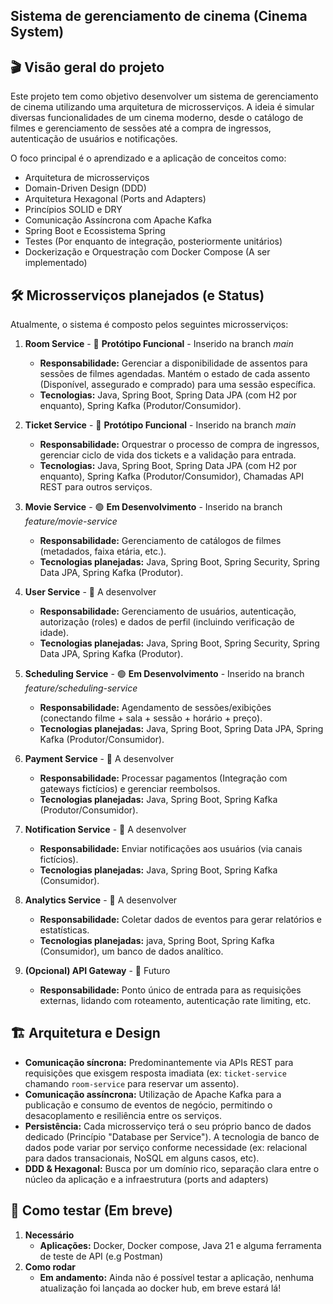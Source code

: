 ## Sistema de gerenciamento de cinema (Cinema System)

## 🎬 Visão geral do projeto 
Este projeto tem como objetivo desenvolver um sistema de gerenciamento de cinema utilizando 
uma arquitetura de microsserviços. A ideia é simular diversas funcionalidades de um cinema
moderno, desde o catálogo de filmes e gerenciamento de sessões até a compra de ingressos,
autenticação de usuários e notificações.

O foco principal é o aprendizado e a aplicação de conceitos como:
- Arquitetura de microsserviços
- Domain-Driven Design (DDD)
- Arquitetura Hexagonal (Ports and Adapters)
- Princípios SOLID e DRY
- Comunicação Assíncrona com Apache Kafka
- Spring Boot e Ecossistema Spring
- Testes (Por enquanto de integração, posteriormente unitários)
- Dockerização e Orquestração com Docker Compose (A ser implementado)

## 🛠️ Microsserviços planejados (e Status)

Atualmente, o sistema é composto pelos seguintes microsserviços:

1. **Room Service** - 🌟 **Protótipo Funcional** - Inserido na branch *main*
   *  **Responsabilidade:** Gerenciar a disponibilidade de assentos para sessões de filmes agendadas. Mantém o estado de cada assento (Disponível, assegurado e comprado) para uma sessão específica.
   *  **Tecnologias:** Java, Spring Boot, Spring Data JPA (com H2 por enquanto), Spring Kafka (Produtor/Consumidor).

2. **Ticket Service** - 🌟 **Protótipo Funcional** - Inserido na branch *main*
   *  **Responsabilidade:** Orquestrar o processo de compra de ingressos, gerenciar ciclo de vida dos tickets e a validação para entrada.
   *  **Tecnologias:** Java, Spring Boot, Spring Data JPA (com H2 por enquanto), Spring Kafka (Produtor/Consumidor), Chamadas API REST para outros serviços.

3. **Movie Service** - 🟢 **Em Desenvolvimento** - Inserido na branch *feature/movie-service*
   *  **Responsabilidade:** Gerenciamento de catálogos de filmes (metadados, faixa etária, etc.).
   *  **Tecnologias planejadas:** Java, Spring Boot, Spring Security, Spring Data JPA, Spring Kafka (Produtor).

4. **User Service** - 🚧 A desenvolver
   *  **Responsabilidade:** Gerenciamento de usuários, autenticação, autorização (roles) e dados de perfil (incluindo verificação de idade).
   *  **Tecnologias planejadas:** Java, Spring Boot, Spring Security, Spring Data JPA, Spring Kafka (Produtor).

5. **Scheduling Service** - 🟢 **Em Desenvolvimento** - Inserido na branch *feature/scheduling-service*
   *  **Responsabilidade:** Agendamento de sessões/exibições (conectando filme + sala + sessão + horário + preço).
   *  **Tecnologias planejadas:** Java, Spring Boot, Spring Data JPA, Spring Kafka (Produtor/Consumidor).

6. **Payment Service** - 🚧 A desenvolver
   *  **Responsabilidade:** Processar pagamentos (Integração com gateways fictícios) e gerenciar reembolsos.
   *  **Tecnologias planejadas:** Java, Spring Boot, Spring Kafka (Produtor/Consumidor).

7. **Notification Service** - 🚧 A desenvolver
   *  **Responsabilidade:** Enviar notificações aos usuários (via canais fictícios).
   *  **Tecnologias planejadas:** Java, Spring Boot, Spring Kafka (Consumidor).

8. **Analytics Service** - 🚧 A desenvolver
   *  **Responsabilidade:** Coletar dados de eventos para gerar relatórios e estatísticas.
   *  **Tecnologias planejadas:** java, Spring Boot, Spring Kafka (Consumidor), um banco de dados analítico.

9. **(Opcional) API Gateway** - 🔮 Futuro
   *  **Responsabilidade:** Ponto único de entrada para as requisições externas, lidando com roteamento, autenticação rate limiting, etc.

## 🏗️ Arquitetura e Design

*  **Comunicação síncrona:** Predominantemente via APIs REST para requisições que exisgem resposta imadiata (ex: `ticket-service` chamando `room-service` para reservar um assento).
*  **Comunicação assíncrona:** Utilização de Apache Kafka para a publicação e consumo de eventos de negócio, permitindo o desacoplamento e resiliência entre os serviços.
*  **Persistência:** Cada microsserviço terá o seu próprio banco de dados dedicado (Princípio "Database per Service"). A tecnologia de banco de dados pode variar por serviço conforme necessidade (ex: relacional para dados transacionais, NoSQL em alguns casos, etc).
*  **DDD & Hexagonal:** Busca por um domínio rico, separação clara entre o núcleo da aplicação e a infraestrutura (ports and adapters)

## 🎉 Como testar (Em breve)

1. **Necessário**
   *  **Aplicações:** Docker, Docker compose, Java 21 e alguma ferramenta de teste de API (e.g Postman)
2. **Como rodar**
   *  **Em andamento:** Ainda não é possível testar a aplicação, nenhuma atualização foi lançada ao docker hub, em breve estará lá!
